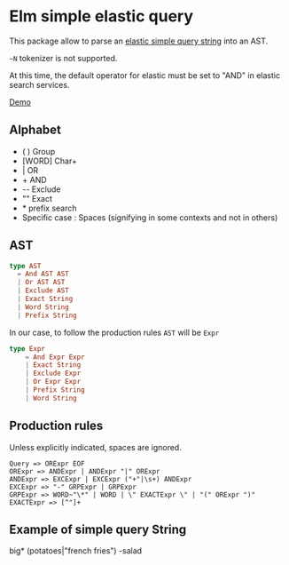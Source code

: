 # Elm simple elastic query

This package allow to parse an [elastic simple query string](https://www.elastic.co/guide/en/elasticsearch/reference/current/query-dsl-simple-query-string-query.html#_simple_query_string_syntax) into an AST.

`~N` tokenizer is not supported.

At this time, the default operator for elastic must be set to "AND" in elastic search services.

[Demo](https://allo-media.github.io/elm-es-simple-query-string/)

## Alphabet

* ( ) Group
* [WORD] Char+
* | OR
* \+ AND
* -- Exclude
* "" Exact
* \* prefix search
* Specific case : Spaces (signifying in some contexts and not in others)

## AST

```elm
type AST
  = And AST AST
  | Or AST AST
  | Exclude AST
  | Exact String
  | Word String
  | Prefix String
```

In our case, to follow the production rules `AST` will be `Expr`

```elm
type Expr
    = And Expr Expr
    | Exact String
    | Exclude Expr
    | Or Expr Expr
    | Prefix String
    | Word String
```

## Production rules

Unless explicitly indicated, spaces are ignored.

```
Query => ORExpr EOF
ORExpr => ANDExpr | ANDExpr "|" ORExpr
ANDExpr => EXCExpr | EXCExpr ("+"|\s+) ANDExpr
EXCExpr => "-" GRPExpr | GRPExpr
GRPExpr => WORD~"\*" | WORD | \" EXACTExpr \" | "(" ORExpr ")"
EXACTExpr => [^"]+
```


## Example of simple query String

big* (potatoes|\"french fries\") -salad
